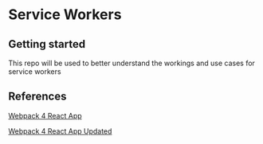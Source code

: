 Service Workers
=======

## Getting started

This repo will be used to better understand the workings and use cases for service workers

## References
 
[Webpack 4 React App](https://medium.freecodecamp.org/how-to-conquer-webpack-4-and-build-a-sweet-react-app-236d721e6745)

[Webpack 4 React App Updated](https://medium.freecodecamp.org/how-to-combine-webpack-4-and-babel-7-to-create-a-fantastic-react-app-845797e036ff)